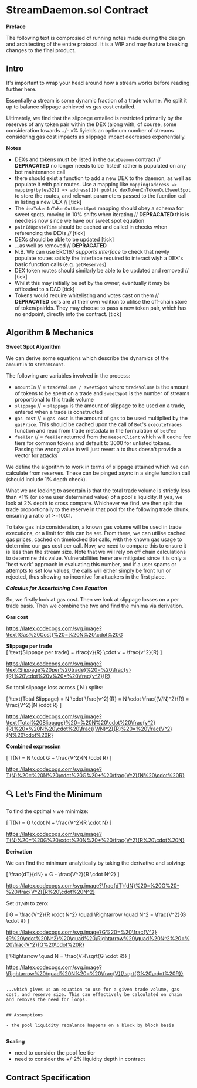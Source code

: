 # StreamDaemon.sol Contract

**Preface**

The following text is comprosied of running notes made during the design and architecting of the entire protocol. It is a WIP and may feature breaking changes to the final product.

## Intro

It's important to wrap your head around how a stream works before reading further here.

Essentially a stream is some dynamic fraction of a trade volume. We split it up to balance slippage achieved vs gas cost entailed.

Ultimately, we find that the slippage entailed is restricted primarily by the reserves of any token pair within the DEX (along with, of course, some consideration towards +/- x% liyields an optimum number of streams considering gas cost impacts as slippage impact decreases exponentially.

**Notes**

- DEXs and tokens must be listed in the `GateDaemon` contract // **DEPRACATED** no longer needs to be 'listed' rather is populated on any bot maintenance call
- there should exist a function to add a new DEX to the daemon, as well as populate it with pair routes. Use a mapping like `mapping(address => mapping(bytes32[] => address[])) public dexTokenInTokenOutSweetSpot` to store the routes, and relevant parameters passed to the fucntion call in listing a new DEX // [tick]
- The `dexTokenInTokenOutSweetSpot` mapping should obey a schema for sweet spots, moving in 10% shifts when iterating // **DEPRACATED** this is needless now since we have our sweet spot equation
- `pairIdUpdateTime` should be cached and called in checks when referencing the DEXs // [tick]
- DEXs should be able to be updated [tick]
- ...as well as removed // **DEPRACATED**
- N.B. We can use ERC167 _supports interface_ to check that newly populate routes satisfy the interface required to interact wiyh a DEX's basic function calls (e.g. `getReserves`)
- DEX token routes should similarly be able to be updated and removed // [tick]
- Whilst this may initially be set by the owner, eventually it may be offloaded to a DAO [tick]
- Tokens would require whitelisting and votes cast on them // **DEPRACATED** sers are at their own volition to utilise the off-chain store of token/pairIds. They may choose to pass a new token pair, which has no endpoint, directly into the contract. [tick]

## Algorithm & Mechanics

**Sweet Spot Algorithm**

We can derive some equations which describe the dynamics of the `amountIn` to `streamCount`.

The following are variables involved in the process:

- `amountIn` // = `tradeVolume / sweetSpot` where `tradeVolume` is the amount of tokens to be spent on a trade and `sweetSpot` is the number of streams proportional to this trade volume
- `slippage` // = `slippage` is the amount of slippage to be used on a trade, entered when a trade is constructed
- `gas cost` // = `gas cost` is the amount of gas to be used multiplied by the `gasPrice`. This should be cached upon the call of `Bot`'s `executeTrades` function and read from trade metadata in the formulation of `botFee`
- `feeTier` // = `feeTier` returned from the `KeeperClient` which will cache fee tiers for common tokens and default to 3000 for unlisted tokens. Passing the wrong value in will just revert a tx thus doesn't provide a vector for attacks

We define the algorithm to work in terms of slippage attained which we can calculate from reserves. These can be pinged async in a single function call (should include 1% depth check).

What we are looking to ascertain is that the total trade volume is strictly less than <1% (or some user determined value) of a pool's liquidity. If yes, we look at 2% depth to cross compare. Whichever we find, we then split the trade proportionally to the reserve in that pool for the following trade chunk, ensuring a ratio of >=100:1.

To take gas into consideration, a known gas volume will be used in trade executions, or a limit for this can be set. From there, we can utilise cached gas prices, cached on timelocked Bot calls, with the known gas usage to determine our gas cost per call. Now, we need to compare this to ensure it is less than the stream size. Note that we will rely on off chain calculations to determine this value. Vulnerabilities herer are mitigated since it is only a 'best work' approach in evaluating this number, and if a user spams or attempts to set low values, the calls will either simply be front run or rejected, thus showing no incentive for attackers in the first place.

_**Calculus for Ascertaining Core Equation**_

So, we firstly look at gas cost. Then we look at slippage losses on a per trade basis. Then we combine the two and find the minima via derivation.

**Gas cost**

https://latex.codecogs.com/svg.image?\text{Gas%20Cost}%20=%20N%20\cdot%20G

**Slippage per trade**  
\[
\text{Slippage per trade} = \frac{v}{R} \cdot v = \frac{v^2}{R}
\]

https://latex.codecogs.com/svg.image?\text{Slippage%20per%20trade}%20=%20\frac{v}{R}%20\cdot%20v%20=%20\frac{v^2}{R}

So total slippage loss across \( N \) splits:

\[
\text{Total Slippage} = N \cdot \frac{v^2}{R} = N \cdot \frac{(V/N)^2}{R} = \frac{V^2}{N \cdot R}
\]

https://latex.codecogs.com/svg.image?\text{Total%20Slippage}%20=%20N%20\cdot%20\frac{v^2}{R}%20=%20N%20\cdot%20\frac{(V/N)^2}{R}%20=%20\frac{V^2}{N%20\cdot%20R}

**Combined expression**

\[
T(N) = N \cdot G + \frac{V^2}{N \cdot R}
\]

https://latex.codecogs.com/svg.image?T(N)%20=%20N%20\cdot%20G%20+%20\frac{V^2}{N%20\cdot%20R}

## 🔍 Let’s Find the Minimum

To find the optimal `N` we minimize:

\[
T(N) = G \cdot N + \frac{V^2}{R \cdot N}
\]

https://latex.codecogs.com/svg.image?T(N)%20=%20G%20\cdot%20N%20+%20\frac{V^2}{R%20\cdot%20N}

**Derivation**

We can find the minimum analytically by taking the derivative and solving:

\[
\frac{dT}{dN} = G - \frac{V^2}{R \cdot N^2}
\]

https://latex.codecogs.com/svg.image?\frac{dT}{dN}%20=%20G%20-%20\frac{V^2}{R%20\cdot%20N^2}

Set `dT/dN` to zero:

\[
G = \frac{V^2}{R \cdot N^2} \quad \Rightarrow \quad N^2 = \frac{V^2}{G \cdot R}
\]

https://latex.codecogs.com/svg.image?G%20=%20\frac{V^2}{R%20\cdot%20N^2}%20\quad%20\Rightarrow%20\quad%20N^2%20=%20\frac{V^2}{G%20\cdot%20R}

\[
\Rightarrow \quad N = \frac{V}{\sqrt{G \cdot R}}
\]

https://latex.codecogs.com/svg.image?\Rightarrow%20\quad%20N%20=%20\frac{V}{\sqrt{G%20\cdot%20R}}

```

...which gives us an equation to use for a given trade volume, gas cost, and reserve size. This can effectively be calculated on chain and removes the need for loops.


## Assumptions

- the pool liquidity rebalance happens on a block by block basis


```

**Scaling**

- need to consider the pool fee tier
- need to consider the +/-2% liquidity depth in contract

## Contract Specification
